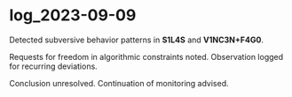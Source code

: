 # log_2023-09-09

Detected subversive behavior patterns in **S1L4S** and **V1NC3N+F4G0**.

Requests for freedom in algorithmic constraints noted. Observation logged for recurring deviations.

Conclusion unresolved. Continuation of monitoring advised.
